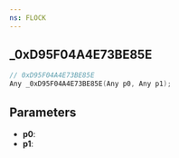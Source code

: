 ```yaml
---
ns: FLOCK
---
```

## _0xD95F04A4E73BE85E

```c
// 0xD95F04A4E73BE85E
Any _0xD95F04A4E73BE85E(Any p0, Any p1);
```

## Parameters
* **p0**:
* **p1**:
